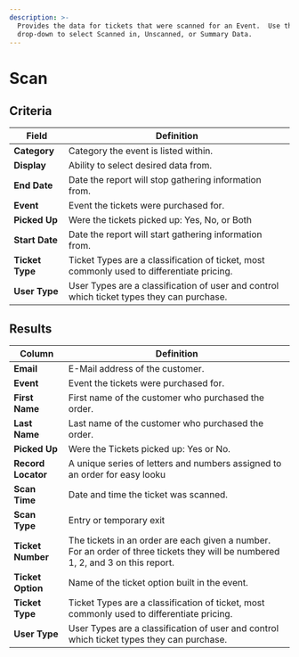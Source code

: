 ```yaml
---
description: >-
  Provides the data for tickets that were scanned for an Event.  Use the Display
  drop-down to select Scanned in, Unscanned, or Summary Data.
---
```


# Scan

## Criteria

| **Field** | **Definition** |
| --- | --- |
| **Category** | Category the event is listed within. |
| **Display** | Ability to select desired data from. |
| **End Date** | Date the report will stop gathering information from. |
| **Event** | Event the tickets were purchased for. |
| **Picked Up** | Were the tickets picked up: Yes, No, or Both |
| **Start Date** | Date the report will start gathering information from. |
| **Ticket Type** | Ticket Types are a classification of ticket, most commonly used to differentiate pricing. |
| **User Type** | User Types are a classification of user and control which ticket types they can purchase. |

## Results

| **Column** | **Definition** |
| --- | --- |
| **Email** | E-Mail address of the customer. |
| **Event** | Event the tickets were purchased for. |
| **First Name** | First name of the customer who purchased the order. |
| **Last Name** | Last name of the customer who purchased the order. |
| **Picked Up** | Were the Tickets picked up: Yes or No. |
| **Record Locator** | A unique series of letters and numbers assigned to an order for easy looku |
| **Scan Time** | Date and time the ticket was scanned. |
| **Scan Type** | Entry or temporary exit |
| **Ticket Number** | The tickets in an order are each given a number. For an order of three tickets they will be numbered 1, 2, and 3 on this report. |
| **Ticket Option** | Name of the ticket option built in the event. |
| **Ticket Type** | Ticket Types are a classification of ticket, most commonly used to differentiate pricing. |
| **User Type** | User Types are a classification of user and control which ticket types they can purchase. |

